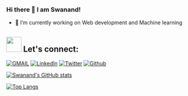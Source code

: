 ### Hi there 👋 I am Swanand! 

<!--
**swan28pande/swan28pande** is a ✨ _special_ ✨ repository because its `README.md` (this file) appears on your GitHub profile.

Here are some ideas to get you started:

-->

- 🔭 I’m currently working on Web development and Machine learning  



## <img src="https://media.giphy.com/media/LnQjpWaON8nhr21vNW/giphy.gif" width="40"> **Let's connect:** ️
[![GMAIL](https://img.shields.io/badge/Gmail-D14836?style=for-the-badge&logo=gmail&logoColor=white)](mailto:swanandpande1@gmail.com)
[![LinkedIn](https://img.shields.io/badge/-LinkedIn-0077B5?style=for-the-badge&logo=LinkedIn&logoColor=white)](https://www.linkedin.com/in/swanand-pande-56a308197/)
[![Twitter](https://img.shields.io/badge/-Twitter-1DA1F2?style=for-the-badge&logo=Twitter&logoColor=white)](https://twitter.com/SwanandPande2)
[![Github](https://img.shields.io/badge/-Github-181717?style=for-the-badge&logo=Github&logoColor=white)](https://github.com/swan28pande/)


[![Swanand's GitHub stats](https://github-readme-stats.vercel.app/api?username=swan28pande&show_icons=true&hide=stars,issues&count_private=true&theme=radical)](https://github.com/anuraghazra/github-readme-stats)

[![Top Langs](https://github-readme-stats.vercel.app/api/top-langs/?username=swan28pande&layout=compact&theme=tokyonight)](https://github.com/swan28pande/)

